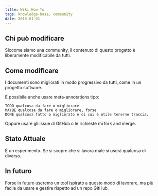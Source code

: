 ```yaml
---
title: Wiki How-To
tags: knowledge-base, community
date: 2015-01-01
---
```


## Chi può modificare

Siccome siamo una community, il contenuto di questo progetto è liberamente modificabile da tutti.
<!--more-->


## Come modificare

I documenti sono migliorati in modo progressivo da tutti, come in un progetto software.

È possibile anche usare meta-annotations tipo:

    TODO qualcosa da fare o migliorare
    MAYBE qualcosa da fare o migliorare, forse
    DONE qualcosa fatto o migliorato e di cui è utile tenerne traccia.

Oppure usare gli issue di GitHub o le richieste mi fork and merge. 

## Stato Attuale

È un esperimento. Se si scopre che si lavora male si userà qualcosa di diverso.

## In futuro

Forse in futuro useremo un tool ispirato a questo modo di lavorare, ma più facile da usare e gestire rispetto ad un repo GitHub.

